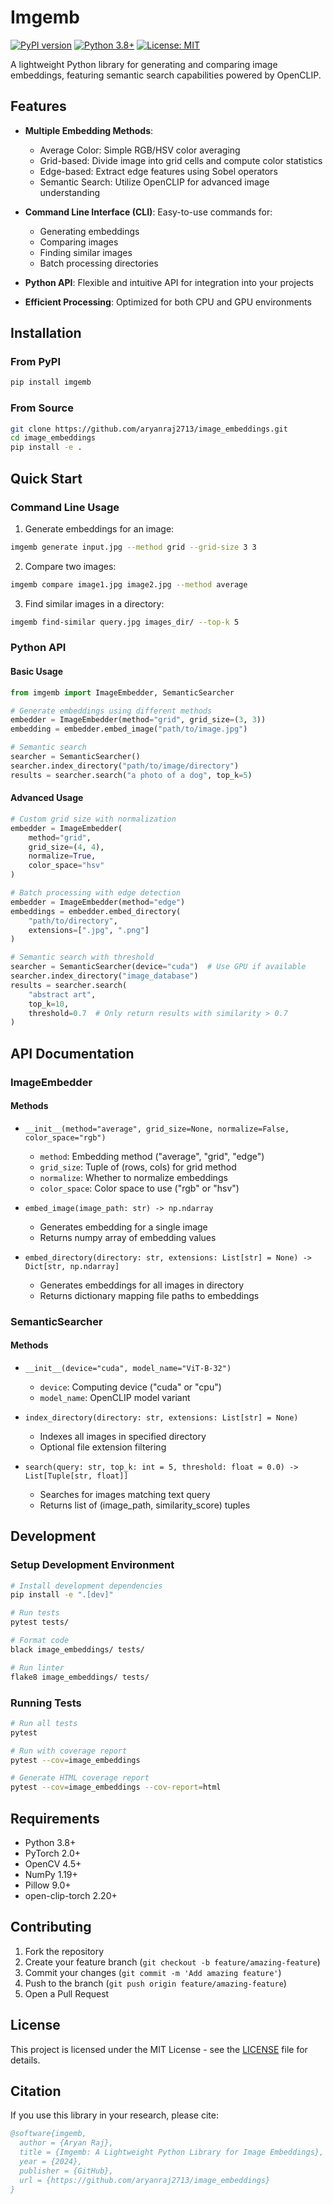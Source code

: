 # Imgemb

[![PyPI version](https://badge.fury.io/py/imgemb.svg)](https://badge.fury.io/py/imgemb)
[![Python 3.8+](https://img.shields.io/badge/python-3.8+-blue.svg)](https://www.python.org/downloads/)
[![License: MIT](https://img.shields.io/badge/License-MIT-yellow.svg)](https://opensource.org/licenses/MIT)

A lightweight Python library for generating and comparing image embeddings, featuring semantic search capabilities powered by OpenCLIP.

## Features

- **Multiple Embedding Methods**:
  - Average Color: Simple RGB/HSV color averaging
  - Grid-based: Divide image into grid cells and compute color statistics
  - Edge-based: Extract edge features using Sobel operators
  - Semantic Search: Utilize OpenCLIP for advanced image understanding

- **Command Line Interface (CLI)**: Easy-to-use commands for:
  - Generating embeddings
  - Comparing images
  - Finding similar images
  - Batch processing directories

- **Python API**: Flexible and intuitive API for integration into your projects

- **Efficient Processing**: Optimized for both CPU and GPU environments

## Installation

### From PyPI
```bash
pip install imgemb
```

### From Source
```bash
git clone https://github.com/aryanraj2713/image_embeddings.git
cd image_embeddings
pip install -e .
```

## Quick Start

### Command Line Usage

1. Generate embeddings for an image:
```bash
imgemb generate input.jpg --method grid --grid-size 3 3
```

2. Compare two images:
```bash
imgemb compare image1.jpg image2.jpg --method average
```

3. Find similar images in a directory:
```bash
imgemb find-similar query.jpg images_dir/ --top-k 5
```

### Python API

#### Basic Usage
```python
from imgemb import ImageEmbedder, SemanticSearcher

# Generate embeddings using different methods
embedder = ImageEmbedder(method="grid", grid_size=(3, 3))
embedding = embedder.embed_image("path/to/image.jpg")

# Semantic search
searcher = SemanticSearcher()
searcher.index_directory("path/to/image/directory")
results = searcher.search("a photo of a dog", top_k=5)
```

#### Advanced Usage
```python
# Custom grid size with normalization
embedder = ImageEmbedder(
    method="grid",
    grid_size=(4, 4),
    normalize=True,
    color_space="hsv"
)

# Batch processing with edge detection
embedder = ImageEmbedder(method="edge")
embeddings = embedder.embed_directory(
    "path/to/directory",
    extensions=[".jpg", ".png"]
)

# Semantic search with threshold
searcher = SemanticSearcher(device="cuda")  # Use GPU if available
searcher.index_directory("image_database")
results = searcher.search(
    "abstract art",
    top_k=10,
    threshold=0.7  # Only return results with similarity > 0.7
)
```

## API Documentation

### ImageEmbedder

#### Methods
- `__init__(method="average", grid_size=None, normalize=False, color_space="rgb")`
  - `method`: Embedding method ("average", "grid", "edge")
  - `grid_size`: Tuple of (rows, cols) for grid method
  - `normalize`: Whether to normalize embeddings
  - `color_space`: Color space to use ("rgb" or "hsv")

- `embed_image(image_path: str) -> np.ndarray`
  - Generates embedding for a single image
  - Returns numpy array of embedding values

- `embed_directory(directory: str, extensions: List[str] = None) -> Dict[str, np.ndarray]`
  - Generates embeddings for all images in directory
  - Returns dictionary mapping file paths to embeddings

### SemanticSearcher

#### Methods
- `__init__(device="cuda", model_name="ViT-B-32")`
  - `device`: Computing device ("cuda" or "cpu")
  - `model_name`: OpenCLIP model variant

- `index_directory(directory: str, extensions: List[str] = None)`
  - Indexes all images in specified directory
  - Optional file extension filtering

- `search(query: str, top_k: int = 5, threshold: float = 0.0) -> List[Tuple[str, float]]`
  - Searches for images matching text query
  - Returns list of (image_path, similarity_score) tuples

## Development

### Setup Development Environment
```bash
# Install development dependencies
pip install -e ".[dev]"

# Run tests
pytest tests/

# Format code
black image_embeddings/ tests/

# Run linter
flake8 image_embeddings/ tests/
```

### Running Tests
```bash
# Run all tests
pytest

# Run with coverage report
pytest --cov=image_embeddings

# Generate HTML coverage report
pytest --cov=image_embeddings --cov-report=html
```

## Requirements

- Python 3.8+
- PyTorch 2.0+
- OpenCV 4.5+
- NumPy 1.19+
- Pillow 9.0+
- open-clip-torch 2.20+

## Contributing

1. Fork the repository
2. Create your feature branch (`git checkout -b feature/amazing-feature`)
3. Commit your changes (`git commit -m 'Add amazing feature'`)
4. Push to the branch (`git push origin feature/amazing-feature`)
5. Open a Pull Request

## License

This project is licensed under the MIT License - see the [LICENSE](LICENSE) file for details.

## Citation

If you use this library in your research, please cite:

```bibtex
@software{imgemb,
  author = {Aryan Raj},
  title = {Imgemb: A Lightweight Python Library for Image Embeddings},
  year = {2024},
  publisher = {GitHub},
  url = {https://github.com/aryanraj2713/image_embeddings}
}
```
